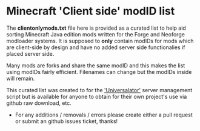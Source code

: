 # Minecraft 'Client side' modID list  

The **clientonlymods.txt** file here is provided as a curated list to help aid sorting Minecraft Java edition mods written for the Forge and Neoforge modloader systems.  It is supposed to **only** contain modIDs for mods which are client-side by design and have no added server side functionalies if placed server side.  

Many mods are forks and share the same modID and this makes the list using modIDs fairly efficient.  Filenames can change but the modIDs inside will remain.  

This curated list was created to for the ['Universalator'](https://github.com/nanonestor/universalator/wiki) server management script but is available for anyone to obtain for their own project's use via github raw download, etc.  

- For any additions / removals / errors please create either a pull request or submit an github issues ticket, thanks!  
